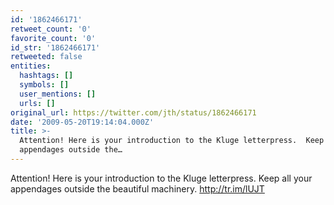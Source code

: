 ```yaml
---
id: '1862466171'
retweet_count: '0'
favorite_count: '0'
id_str: '1862466171'
retweeted: false
entities:
  hashtags: []
  symbols: []
  user_mentions: []
  urls: []
original_url: https://twitter.com/jth/status/1862466171
date: '2009-05-20T19:14:04.000Z'
title: >-
  Attention! Here is your introduction to the Kluge letterpress.  Keep all your
  appendages outside the…
---
```


Attention! Here is your introduction to the Kluge letterpress.  Keep all your appendages outside the beautiful machinery.  http://tr.im/lUJT